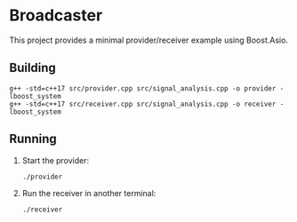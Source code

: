 # Broadcaster

This project provides a minimal provider/receiver example using Boost.Asio.

## Building

```
g++ -std=c++17 src/provider.cpp src/signal_analysis.cpp -o provider -lboost_system
g++ -std=c++17 src/receiver.cpp src/signal_analysis.cpp -o receiver -lboost_system
```

## Running
1. Start the provider:
   ```
   ./provider
   ```
2. Run the receiver in another terminal:
   ```
   ./receiver
   ```

